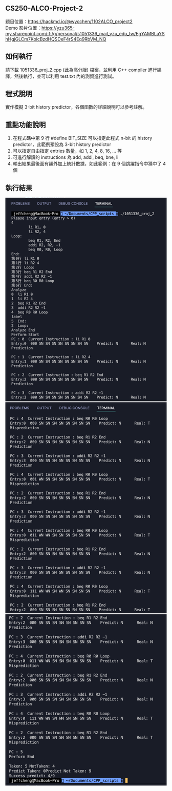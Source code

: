 ## CS250-ALCO-Project-2
題目位置：https://hackmd.io/@wycchen/1102ALCO_project2   
Demo 影片位置：https://yzu365-my.sharepoint.com/:f:/g/personal/s1051336_mail_yzu_edu_tw/EgYAMBLaYShHgjGLCm7KolcBzdHQSDeF4rS4Eq9RbVM_NQ

## 如何執行
請下載 1051336_proj_2.cpp (此為高分版) 檔案，並利用 C++ compiler 進行編譯，然後執行，並可以利用 test.txt 內的測資進行測試。

## 程式說明
實作模擬 3-bit history predictor，各個函數的詳細說明可以參考註解。

## 重點功能說明
1. 在程式碼中第 9 行 #define BIT_SIZE 可以指定此程式 n-bit 的 history predictor，此範例預設為 3-bit history predictor   
2. 可以指定自由指定 entries 數量，如 1, 2, 4, 8, 16, ... 等   
3. 可進行解讀的 instructions 為 add, addi, beq, bne, li   
4. 輸出結果最後面有額外加上統計數據，如此範例：在 9 個跳躍指令中猜中了 4 個


## 執行結果
![](https://github.com/chengchiehhung/CS250-ALCO-Project-2/blob/master/outcome/outcome_1.png)
![](https://github.com/chengchiehhung/CS250-ALCO-Project-2/blob/master/outcome/outcome_2.png)
![](https://github.com/chengchiehhung/CS250-ALCO-Project-2/blob/master/outcome/outcome_3.png)
